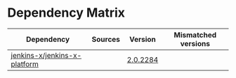 # Dependency Matrix

Dependency | Sources | Version | Mismatched versions
---------- | ------- | ------- | -------------------
[jenkins-x/jenkins-x-platform](https://github.com/jenkins-x/jenkins-x-platform) |  | [2.0.2284](https://github.com/jenkins-x/jenkins-x-platform/releases/tag/v2.0.2284) | 
